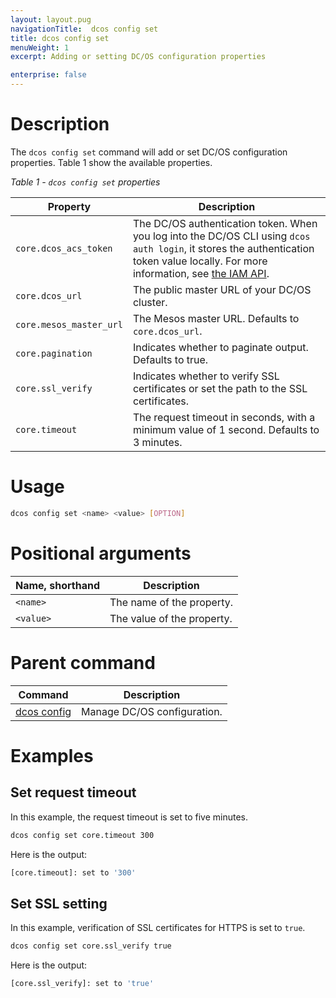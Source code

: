 ```yaml
---
layout: layout.pug
navigationTitle:  dcos config set
title: dcos config set
menuWeight: 1
excerpt: Adding or setting DC/OS configuration properties

enterprise: false
---
```


# Description

The `dcos config set` command will add or set DC/OS configuration properties. Table 1 show the available properties.

*Table 1 - `dcos config set` properties*

| **Property**  | **Description** |
|-----------------------|-----------------------------------------------------------------------------------------------------------------------------------------------------------------------------------------------------------------------------------------------------------------------|
| `core.dcos_acs_token`   | The DC/OS authentication token. When you log into the DC/OS CLI using `dcos auth login`, it stores the authentication token value locally. For more information, see [the IAM API](/1.12/security/oss/iam-api/). |
| `core.dcos_url`         | The public master URL of your DC/OS cluster.|
| `core.mesos_master_url` | The Mesos master URL. Defaults to `core.dcos_url`. |
| `core.pagination`       | Indicates whether to paginate output. Defaults to true.|
| `core.ssl_verify`       | Indicates whether to verify SSL certificates or set the path to the SSL certificates.|
| `core.timeout`          | The request timeout in seconds, with a minimum value of 1 second. Defaults to 3 minutes.|

# Usage

```bash
dcos config set <name> <value> [OPTION]
```

# Positional arguments

| Name, shorthand |  Description |
|---------|-------------|
| `<name>`   |  The name of the property. |
| `<value>`   |   The value of the property. |

# Parent command

| Command | Description |
|---------|-------------|
| [dcos config](/1.12/cli/command-reference/dcos-config/) |  Manage DC/OS configuration. |


# Examples

## Set request timeout

In this example, the request timeout is set to five minutes.

```bash
dcos config set core.timeout 300
```

Here is the output:

```bash
[core.timeout]: set to '300'
```

## Set SSL setting

In this example, verification of SSL certificates for HTTPS is set to `true`.

```bash
dcos config set core.ssl_verify true
```

Here is the output:

```bash
[core.ssl_verify]: set to 'true'
```
